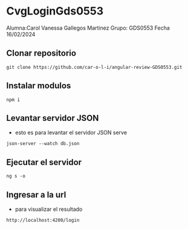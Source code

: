 # CvgLoginGds0553
Alumna:Carol Vanessa Gallegos Martinez
Grupo: GDS0553
Fecha 16/02/2024
## Clonar repositorio
```
git clone https://github.com/car-o-l-i/angular-review-GDS0553.git
```
## Instalar modulos 
```
npm i
```
## Levantar servidor JSON
* esto es para levantar el servidor JSON serve
```
json-server --watch db.json
```
## Ejecutar el servidor 
```
ng s -o
```
## Ingresar a la url
* para visualizar el resultado
```
http://localhost:4200/login
```




